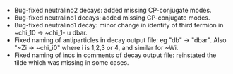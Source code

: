 * Bug-fixed neutralino2 decays: added missing CP-conjugate modes.
* Bug-fixed neutralino1 decays: added missing CP-conjugate modes.
* Bug-fixed neutralino1 decay: minor change in identify of third fermion in ~chi_10 -> ~chi_1- u dbar.
* Fixed naming of antiparticles in decay output file: eg "db" -> "dbar". Also "~Zi -> ~chi_i0" where i is 1,2,3 or 4, and similar for ~Wi.
* Fixed naming of inos in comments of decay output file: reinstated the tilde which was missing in some cases.

